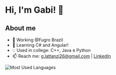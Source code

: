 # Hi, I'm Gabi! 👋

## About me
- 🔭 Working @Fugro Brazil
- 🌱 Learning C# and Angular!
- 💡 Used in college: C++, Java e Python
- 📫 Reach me: g.lattanzi26@gmail.com | [LinkedIn](https://www.linkedin.com/in/gabriellelattanzi/)

![Most Used Languages](https://github-readme-stats.vercel.app/api/top-langs/?username=glattanz&layout=compact&theme=radical)
